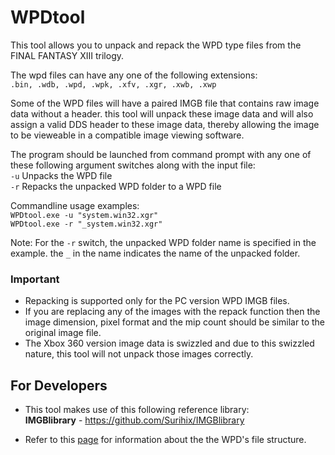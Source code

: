 # WPDtool
This tool allows you to unpack and repack the WPD type files from the FINAL FANTASY XIII trilogy. 

The wpd files can have any one of the following extensions:
<br>``.bin, .wdb, .wpd, .wpk, .xfv, .xgr, .xwb, .xwp``

Some of the WPD files will have a paired IMGB file that contains raw image data without a header. this tool will unpack these image data and will also assign a valid DDS header to these image data, thereby allowing the image to be vieweable in a compatible image viewing software.

The program should be launched from command prompt with any one of these following argument switches along with the input file:
<br>``-u`` Unpacks the WPD file
<br>``-r`` Repacks the unpacked WPD folder to a WPD file

Commandline usage examples:
<br>``WPDtool.exe -u "system.win32.xgr" ``
<br>``WPDtool.exe -r "_system.win32.xgr" ``

Note: For the ``-r`` switch, the unpacked WPD folder name is specified in the example. the ``_`` in the name indicates the name of the unpacked folder.

### Important
- Repacking is supported only for the PC version WPD IMGB files.
- If you are replacing any of the images with the repack function then the image dimension, pixel format and the mip count should be similar to the original image file.
- The Xbox 360 version image data is swizzled and due to this swizzled nature, this tool will not unpack those images correctly.

## For Developers
- This tool makes use of this following reference library:
<br>**IMGBlibrary** - https://github.com/Surihix/IMGBlibrary

- Refer to this [page](https://github.com/LR-Research-Team/Datalog/wiki/WPD-Pack-files) for information about the the WPD's file structure.
